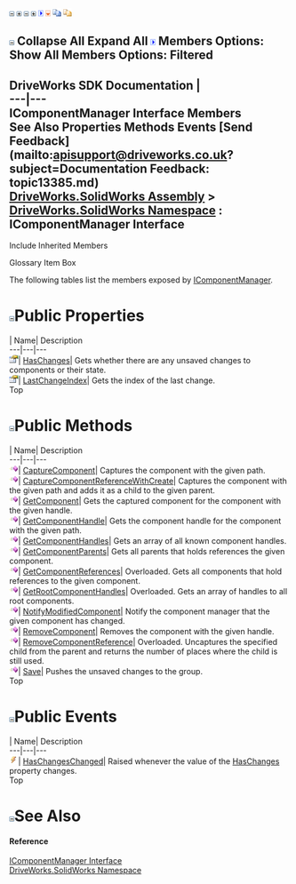 ![](dotnetimages/collapse.gif) ![](dotnetimages/expand.gif) ![](dotnetimages/collapse.gif) ![](dotnetimages/expand.gif) ![](dotnetimages/drpdown.gif) ![](dotnetimages/drpdown_orange.gif) ![](dotnetimages/copycode.gif) ![](dotnetimages/copycodeHighlight.gif)

![](dotnetimages/collapse.gif) Collapse All Expand All ![](dotnetimages/drpdown.gif) Members Options: Show All  Members Options: Filtered   
---  
DriveWorks SDK Documentation  |   
---|---  
IComponentManager Interface Members   
See Also Properties Methods Events [Send Feedback](mailto:apisupport@driveworks.co.uk?subject=Documentation Feedback: topic13385.md)  
[DriveWorks.SolidWorks Assembly](topic13342.md) > [DriveWorks.SolidWorks Namespace](topic13345.md) : IComponentManager Interface  
---  
  
Include Inherited Members    


Glossary Item Box

The following tables list the members exposed by [IComponentManager](topic13385.md).

# ![](dotnetimages/collapse.gif)Public Properties

| Name| Description  
---|---|---  
![ Property](dotnetimages/Property.gif)| [HasChanges](topic13408.md)| Gets whether there are any unsaved changes to components or their state.   
![ Property](dotnetimages/Property.gif)| [LastChangeIndex](topic13409.md)| Gets the index of the last change.   
Top

# ![](dotnetimages/collapse.gif)Public Methods

| Name| Description  
---|---|---  
![ Method](dotnetimages/Method.gif)| [CaptureComponent](topic13390.md)| Captures the component with the given path.   
![ Method](dotnetimages/Method.gif)| [CaptureComponentReferenceWithCreate](topic13391.md)| Captures the component with the given path and adds it as a child to the given parent.   
![ Method](dotnetimages/Method.gif)| [GetComponent](topic13392.md)| Gets the captured component for the component with the given handle.   
![ Method](dotnetimages/Method.gif)| [GetComponentHandle](topic13393.md)| Gets the component handle for the component with the given path.   
![ Method](dotnetimages/Method.gif)| [GetComponentHandles](topic13394.md)| Gets an array of all known component handles.   
![ Method](dotnetimages/Method.gif)| [GetComponentParents](topic13395.md)| Gets all parents that holds references the given component.   
![ Method](dotnetimages/Method.gif)| [GetComponentReferences](topic13396.md)| Overloaded. Gets all components that hold references to the given component.   
![ Method](dotnetimages/Method.gif)| [GetRootComponentHandles](topic13399.md)| Overloaded. Gets an array of handles to all root components.   
![ Method](dotnetimages/Method.gif)| [NotifyModifiedComponent](topic13402.md)| Notify the component manager that the given component has changed.   
![ Method](dotnetimages/Method.gif)| [RemoveComponent](topic13403.md)| Removes the component with the given handle.   
![ Method](dotnetimages/Method.gif)| [RemoveComponentReference](topic13404.md)| Overloaded. Uncaptures the specified child from the parent and returns the number of places where the child is still used.   
![ Method](dotnetimages/Method.gif)| [Save](topic13407.md)| Pushes the unsaved changes to the group.   
Top

# ![](dotnetimages/collapse.gif)Public Events

| Name| Description  
---|---|---  
![ Event](dotnetimages/Event.gif)| [HasChangesChanged](topic13410.md)| Raised whenever the value of the [HasChanges](topic13408.md) property changes.   
Top

# ![](dotnetimages/collapse.gif)See Also

#### Reference

[IComponentManager Interface](topic13385.md)   
[DriveWorks.SolidWorks Namespace](topic13345.md)


